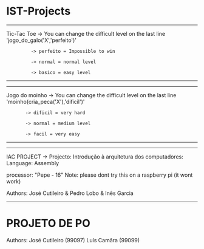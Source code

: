 # IST-Projects

***********************************************************************************************************************************************************************************
Tic-Tac Toe -> You can change the difficult level on the last line 'jogo_do_galo('X','perfeito')'

             -> perfeito = Impossible to win

             -> normal = normal level
                                                                                                  
             -> basico = easy level
                                                                                                  
***********************************************************************************************************************************************************************************
                                                                                                  

*********************************************************************************************************************************************************************************** 
Jogo do moinho -> You can change the difficult level on the last line 'moinho(cria_peca('X'),'dificil')'

           -> dificil = very hard

           -> normal = medium level
                                                                                                         
           -> facil = very easy
                                                                                                         
***********************************************************************************************************************************************************************************


*********************************************************************************************************************************************************************************

IAC PROJECT -> Projecto: Introdução à arquitetura dos computadores: Language: Assembly

processor: "Pepe - 16" 
Note: please dont try this on a raspberry pi (it wont work)

Authors: José Cutileiro & Pedro Lobo & Inês Garcia

*********************************************************************************************************************************************************************************

# PROJETO DE PO

Authors: José Cutileiro (99097)
         Luís Camâra (99099)



